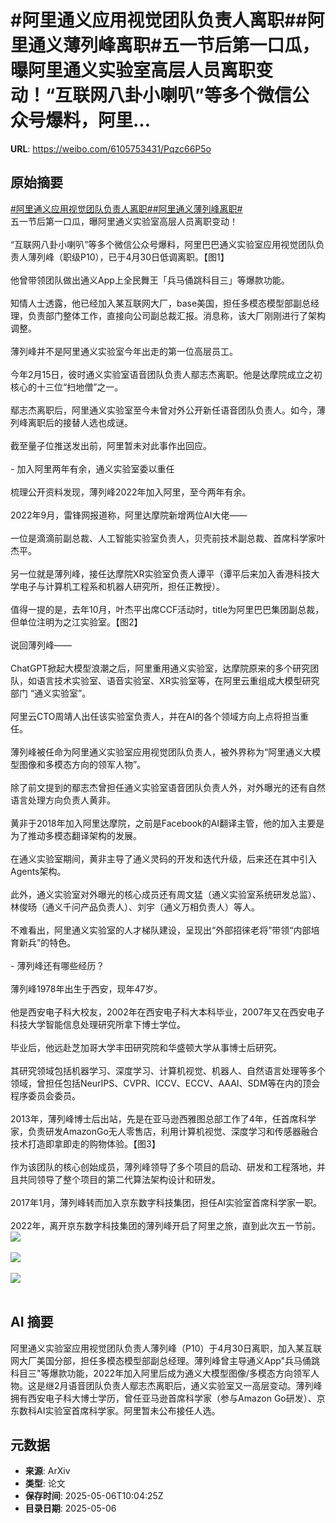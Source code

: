# #阿里通义应用视觉团队负责人离职##阿里通义薄列峰离职#五一节后第一口瓜，曝阿里通义实验室高层人员离职变动！“互联网八卦小喇叭”等多个微信公众号爆料，阿里...

**URL**: https://weibo.com/6105753431/Pqzc66P5o

## 原始摘要

<a href="https://m.weibo.cn/search?containerid=231522type%3D1%26t%3D10%26q%3D%23%E9%98%BF%E9%87%8C%E9%80%9A%E4%B9%89%E5%BA%94%E7%94%A8%E8%A7%86%E8%A7%89%E5%9B%A2%E9%98%9F%E8%B4%9F%E8%B4%A3%E4%BA%BA%E7%A6%BB%E8%81%8C%23&amp;extparam=%23%E9%98%BF%E9%87%8C%E9%80%9A%E4%B9%89%E5%BA%94%E7%94%A8%E8%A7%86%E8%A7%89%E5%9B%A2%E9%98%9F%E8%B4%9F%E8%B4%A3%E4%BA%BA%E7%A6%BB%E8%81%8C%23" data-hide=""><span class="surl-text">#阿里通义应用视觉团队负责人离职#</span></a><a href="https://m.weibo.cn/search?containerid=231522type%3D1%26t%3D10%26q%3D%23%E9%98%BF%E9%87%8C%E9%80%9A%E4%B9%89%E8%96%84%E5%88%97%E5%B3%B0%E7%A6%BB%E8%81%8C%23&amp;extparam=%23%E9%98%BF%E9%87%8C%E9%80%9A%E4%B9%89%E8%96%84%E5%88%97%E5%B3%B0%E7%A6%BB%E8%81%8C%23" data-hide=""><span class="surl-text">#阿里通义薄列峰离职#</span></a><br>五一节后第一口瓜，曝阿里通义实验室高层人员离职变动！<br><br>“互联网八卦小喇叭”等多个微信公众号爆料，阿里巴巴通义实验室应用视觉团队负责人薄列峰（职级P10），已于4月30日低调离职。【图1】<br><br>他曾带领团队做出通义App上全民舞王「兵马俑跳科目三」等爆款功能。<br><br>知情人士透露，他已经加入某互联网大厂，base美国，担任多模态模型部副总经理，负责部门整体工作，直接向公司副总裁汇报。消息称，该大厂刚刚进行了架构调整。<br><br>薄列峰并不是阿里通义实验室今年出走的第一位高层员工。<br><br>今年2月15日，彼时通义实验室语音团队负责人鄢志杰离职。他是达摩院成立之初核心的十三位“扫地僧”之一。<br><br>鄢志杰离职后，阿里通义实验室至今未曾对外公开新任语音团队负责人。如今，薄列峰离职后的接替人选也成谜。<br><br>截至量子位推送发出前，阿里暂未对此事作出回应。<br><br>- 加入阿里两年有余，通义实验室委以重任<br><br>梳理公开资料发现，薄列峰2022年加入阿里，至今两年有余。<br><br>2022年9月，雷锋网报道称，阿里达摩院新增两位AI大佬——<br><br>一位是滴滴前副总裁、人工智能实验室负责人，贝壳前技术副总裁、首席科学家叶杰平。<br><br>另一位就是薄列峰，接任达摩院XR实验室负责人谭平（谭平后来加入香港科技大学电子与计算机工程系和机器人研究所，担任正教授）。<br><br>值得一提的是，去年10月，叶杰平出席CCF活动时，title为阿里巴巴集团副总裁，但单位注明为之江实验室。【图2】<br><br>说回薄列峰——<br><br>ChatGPT掀起大模型浪潮之后，阿里重用通义实验室，达摩院原来的多个研究团队，如语言技术实验室、语音实验室、XR实验室等，在阿里云重组成大模型研究部门 “通义实验室”。<br><br>阿里云CTO周靖人出任该实验室负责人，并在AI的各个领域方向上点将担当重任。<br><br>薄列峰被任命为阿里通义实验室应用视觉团队负责人，被外界称为“阿里通义大模型图像和多模态方向的领军人物”。<br><br>除了前文提到的鄢志杰曾担任通义实验室语音团队负责人外，对外曝光的还有自然语言处理方向负责人黄非。<br><br>黄非于2018年加入阿里达摩院，之前是Facebook的AI翻译主管，他的加入主要是为了推动多模态翻译架构的发展。<br><br>在通义实验室期间，黄非主导了通义灵码的开发和迭代升级，后来还在其中引入Agents架构。<br><br>此外，通义实验室对外曝光的核心成员还有周文猛（通义实验室系统研发总监）、林俊旸（通义千问产品负责人）、刘宇（通义万相负责人）等人。<br><br>不难看出，阿里通义实验室的人才梯队建设，呈现出“外部招徕老将”带领“内部培育新兵”的特色。<br><br>- 薄列峰还有哪些经历？<br><br>薄列峰1978年出生于西安，现年47岁。<br><br>他是西安电子科大校友，2002年在西安电子科大本科毕业，2007年又在西安电子科技大学智能信息处理研究所拿下博士学位。<br><br>毕业后，他远赴芝加哥大学丰田研究院和华盛顿大学从事博士后研究。<br><br>其研究领域包括机器学习、深度学习、计算机视觉、机器人、自然语言处理等多个领域，曾担任包括NeurIPS、CVPR、ICCV、ECCV、AAAI、SDM等在内的顶会程序委员会委员。<br><br>2013年，薄列峰博士后出站，先是在亚马逊西雅图总部工作了4年，任首席科学家，负责研发AmazonGo无人零售店，利用计算机视觉、深度学习和传感器融合技术打造即拿即走的购物体验。【图3】<br><br>作为该团队的核心创始成员，薄列峰领导了多个项目的启动、研发和工程落地，并且共同领导了整个项目的第二代算法架构设计和研发。<br><br>2017年1月，薄列峰转而加入京东数字科技集团，担任AI实验室首席科学家一职。<br><br>2022年，离开京东数字科技集团的薄列峰开启了阿里之旅，直到此次五一节前。<img style="" src="https://tvax3.sinaimg.cn/large/006Fd7o3gy1i15s03zmawj308k0cuwfy.jpg" referrerpolicy="no-referrer"><br><br><img style="" src="https://tvax2.sinaimg.cn/large/006Fd7o3gy1i15s080apkj30zk0ikq9q.jpg" referrerpolicy="no-referrer"><br><br><img style="" src="https://tvax1.sinaimg.cn/large/006Fd7o3gy1i15s09edfhj30zk0n4k3m.jpg" referrerpolicy="no-referrer"><br><br>

## AI 摘要

阿里通义实验室应用视觉团队负责人薄列峰（P10）于4月30日离职，加入某互联网大厂美国分部，担任多模态模型部副总经理。薄列峰曾主导通义App"兵马俑跳科目三"等爆款功能，2022年加入阿里后成为通义大模型图像/多模态方向领军人物。这是继2月语音团队负责人鄢志杰离职后，通义实验室又一高层变动。薄列峰拥有西安电子科大博士学历，曾任亚马逊首席科学家（参与Amazon Go研发）、京东数科AI实验室首席科学家。阿里暂未公布接任人选。

## 元数据

- **来源**: ArXiv
- **类型**: 论文
- **保存时间**: 2025-05-06T10:04:25Z
- **目录日期**: 2025-05-06
